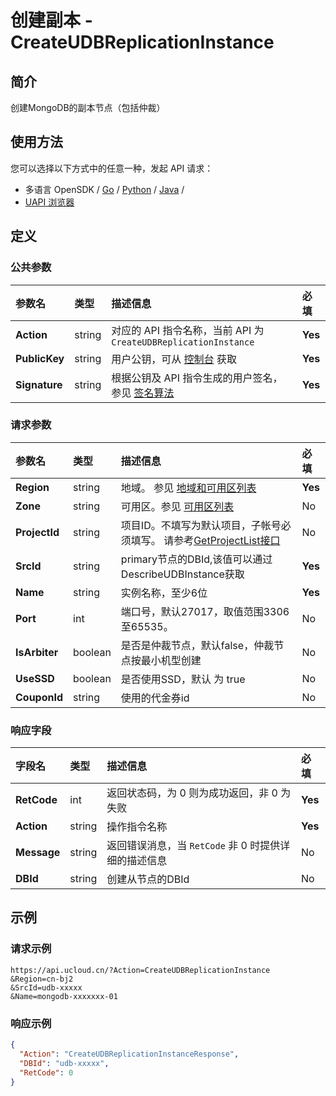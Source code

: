 # 创建副本 - CreateUDBReplicationInstance

## 简介

创建MongoDB的副本节点（包括仲裁）






## 使用方法

您可以选择以下方式中的任意一种，发起 API 请求：
- 多语言 OpenSDK / [Go](https://github.com/ucloud/ucloud-sdk-go) / [Python](https://github.com/ucloud/ucloud-sdk-python3) / [Java](https://github.com/ucloud/ucloud-sdk-java) /
- [UAPI 浏览器](https://console.ucloud.cn/uapi/detail?id=CreateUDBReplicationInstance)


## 定义

### 公共参数

| 参数名 | 类型 | 描述信息 | 必填 |
|:---|:---|:---|:---|
| **Action**     | string  | 对应的 API 指令名称，当前 API 为 `CreateUDBReplicationInstance`                        | **Yes** |
| **PublicKey**  | string  | 用户公钥，可从 [控制台](https://console.ucloud.cn/uapi/apikey) 获取                                             | **Yes** |
| **Signature**  | string  | 根据公钥及 API 指令生成的用户签名，参见 [签名算法](api/summary/signature.md)  | **Yes** |

### 请求参数

| 参数名 | 类型 | 描述信息 | 必填 |
|:---|:---|:---|:---|
| **Region** | string | 地域。 参见 [地域和可用区列表](api/summary/regionlist) |**Yes**|
| **Zone** | string | 可用区。参见 [可用区列表](api/summary/regionlist) |No|
| **ProjectId** | string | 项目ID。不填写为默认项目，子帐号必须填写。 请参考[GetProjectList接口](api/summary/get_project_list) |No|
| **SrcId** | string | primary节点的DBId,该值可以通过DescribeUDBInstance获取 |**Yes**|
| **Name** | string | 实例名称，至少6位 |**Yes**|
| **Port** | int | 端口号，默认27017，取值范围3306至65535。 |No|
| **IsArbiter** | boolean | 是否是仲裁节点，默认false，仲裁节点按最小机型创建 |No|
| **UseSSD** | boolean | 是否使用SSD，默认 为 true |No|
| **CouponId** | string | 使用的代金券id |No|

### 响应字段

| 字段名 | 类型 | 描述信息 | 必填 |
|:---|:---|:---|:---|
| **RetCode** | int | 返回状态码，为 0 则为成功返回，非 0 为失败 |**Yes**|
| **Action** | string | 操作指令名称 |**Yes**|
| **Message** | string | 返回错误消息，当 `RetCode` 非 0 时提供详细的描述信息 |No|
| **DBId** | string | 创建从节点的DBId |No|




## 示例

### 请求示例
    
```
https://api.ucloud.cn/?Action=CreateUDBReplicationInstance
&Region=cn-bj2
&SrcId=udb-xxxxx
&Name=mongodb-xxxxxxx-01
```

### 响应示例
    
```json
{
  "Action": "CreateUDBReplicationInstanceResponse",
  "DBId": "udb-xxxxx",
  "RetCode": 0
}
```





